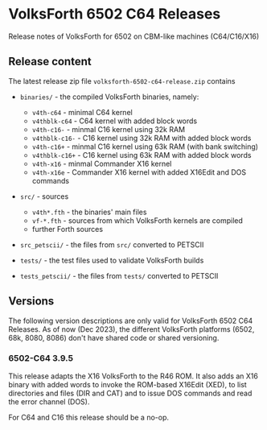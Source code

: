 # VolksForth 6502 C64 Releases

Release notes of VolksForth for 6502 on CBM-like machines (C64/C16/X16)

## Release content

The latest release zip file `volksforth-6502-c64-release.zip` contains

* `binaries/` - the compiled VolksForth binaries, namely:
    * `v4th-c64` - minimal C64 kernel
    * `v4thblk-c64` - C64 kernel with added block words
    * `v4th-c16-` - minmal C16 kernel using 32k RAM
    * `v4thblk-c16-` - C16 kernel using 32k RAM with added block words
    * `v4th-c16+` - minmal C16 kernel using 63k RAM
      (with bank switching)
    * `v4thblk-c16+` - C16 kernel using 63k RAM with added block words
    * `v4th-x16` - minmal Commander X16 kernel
    * `v4th-x16e` - Commander X16 kernel with added X16Edit and
      DOS commands

* `src/` - sources
    * `v4th*.fth` - the binaries' main files
    * `vf-*.fth` - sources from which VolksForth
      kernels are compiled
    * further Forth sources

* `src_petscii/` - the files from `src/` converted to PETSCII

* `tests/` - the test files used to validate VolksForth builds

* `tests_petscii/` - the files from `tests/` converted to PETSCII

## Versions

The following version descriptions are only valid for VolksForth 6502
C64 Releases. As of now (Dec 2023), the different VolksForth platforms
(6502, 68k, 8080, 8086) don't have shared code or shared versioning.

### 6502-C64 3.9.5

This release adapts the X16 VolksForth to the R46 ROM.
It also adds an X16 binary with added words to invoke the
ROM-based X16Edit (XED), to list directories and files (DIR and CAT)
and to issue DOS commands and read the error channel (DOS).

For C64 and C16 this release should be a no-op.
